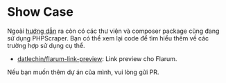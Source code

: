 # Show Case

Ngoài [hướng dẫn](/support/tutorials.html) ra còn có các thư viện và composer package cũng đang sử dụng PHPScraper. Bạn có thể xem lại code để tìm hiểu thêm về các trường hợp sử dụng cụ thể.

- [datlechin/flarum-link-preview](https://github.com/datlechin/flarum-link-preview): Link preview cho Flarum.

Nếu bạn muốn thêm dự án của mình, vui lòng gửi PR.
